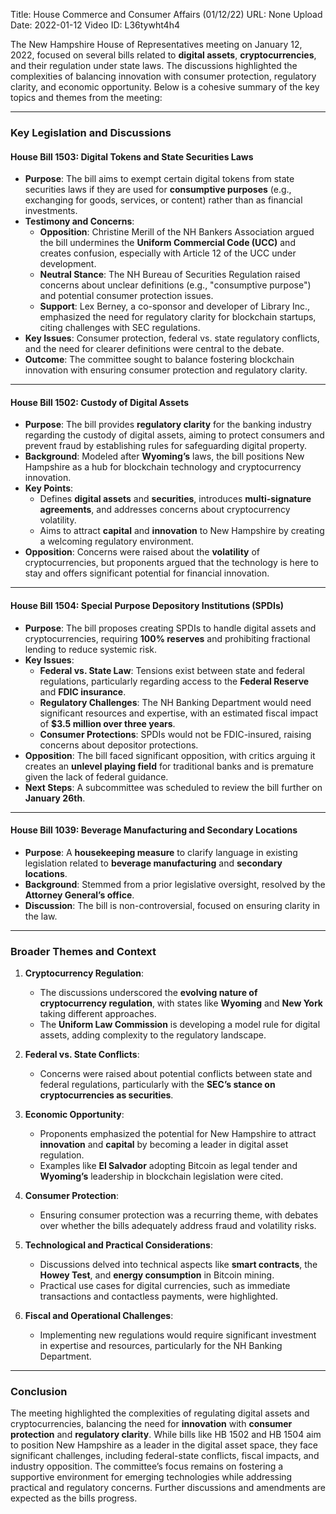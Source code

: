 Title: House Commerce and Consumer Affairs (01/12/22)
URL: None
Upload Date: 2022-01-12
Video ID: L36tywht4h4

The New Hampshire House of Representatives meeting on January 12, 2022, focused on several bills related to **digital assets**, **cryptocurrencies**, and their regulation under state laws. The discussions highlighted the complexities of balancing innovation with consumer protection, regulatory clarity, and economic opportunity. Below is a cohesive summary of the key topics and themes from the meeting:

---

### **Key Legislation and Discussions**

#### **House Bill 1503: Digital Tokens and State Securities Laws**
- **Purpose**: The bill aims to exempt certain digital tokens from state securities laws if they are used for **consumptive purposes** (e.g., exchanging for goods, services, or content) rather than as financial investments.
- **Testimony and Concerns**:
  - **Opposition**: Christine Merill of the NH Bankers Association argued the bill undermines the **Uniform Commercial Code (UCC)** and creates confusion, especially with Article 12 of the UCC under development.
  - **Neutral Stance**: The NH Bureau of Securities Regulation raised concerns about unclear definitions (e.g., "consumptive purpose") and potential consumer protection issues.
  - **Support**: Lex Berney, a co-sponsor and developer of Library Inc., emphasized the need for regulatory clarity for blockchain startups, citing challenges with SEC regulations.
- **Key Issues**: Consumer protection, federal vs. state regulatory conflicts, and the need for clearer definitions were central to the debate.
- **Outcome**: The committee sought to balance fostering blockchain innovation with ensuring consumer protection and regulatory clarity.

---

#### **House Bill 1502: Custody of Digital Assets**
- **Purpose**: The bill provides **regulatory clarity** for the banking industry regarding the custody of digital assets, aiming to protect consumers and prevent fraud by establishing rules for safeguarding digital property.
- **Background**: Modeled after **Wyoming’s** laws, the bill positions New Hampshire as a hub for blockchain technology and cryptocurrency innovation.
- **Key Points**:
  - Defines **digital assets** and **securities**, introduces **multi-signature agreements**, and addresses concerns about cryptocurrency volatility.
  - Aims to attract **capital** and **innovation** to New Hampshire by creating a welcoming regulatory environment.
- **Opposition**: Concerns were raised about the **volatility** of cryptocurrencies, but proponents argued that the technology is here to stay and offers significant potential for financial innovation.

---

#### **House Bill 1504: Special Purpose Depository Institutions (SPDIs)**
- **Purpose**: The bill proposes creating SPDIs to handle digital assets and cryptocurrencies, requiring **100% reserves** and prohibiting fractional lending to reduce systemic risk.
- **Key Issues**:
  - **Federal vs. State Law**: Tensions exist between state and federal regulations, particularly regarding access to the **Federal Reserve** and **FDIC insurance**.
  - **Regulatory Challenges**: The NH Banking Department would need significant resources and expertise, with an estimated fiscal impact of **$3.5 million over three years**.
  - **Consumer Protections**: SPDIs would not be FDIC-insured, raising concerns about depositor protections.
- **Opposition**: The bill faced significant opposition, with critics arguing it creates an **unlevel playing field** for traditional banks and is premature given the lack of federal guidance.
- **Next Steps**: A subcommittee was scheduled to review the bill further on **January 26th**.

---

#### **House Bill 1039: Beverage Manufacturing and Secondary Locations**
- **Purpose**: A **housekeeping measure** to clarify language in existing legislation related to **beverage manufacturing** and **secondary locations**.
- **Background**: Stemmed from a prior legislative oversight, resolved by the **Attorney General’s office**.
- **Discussion**: The bill is non-controversial, focused on ensuring clarity in the law.

---

### **Broader Themes and Context**

1. **Cryptocurrency Regulation**:
   - The discussions underscored the **evolving nature of cryptocurrency regulation**, with states like **Wyoming** and **New York** taking different approaches.
   - The **Uniform Law Commission** is developing a model rule for digital assets, adding complexity to the regulatory landscape.

2. **Federal vs. State Conflicts**:
   - Concerns were raised about potential conflicts between state and federal regulations, particularly with the **SEC’s stance on cryptocurrencies as securities**.

3. **Economic Opportunity**:
   - Proponents emphasized the potential for New Hampshire to attract **innovation** and **capital** by becoming a leader in digital asset regulation.
   - Examples like **El Salvador** adopting Bitcoin as legal tender and **Wyoming’s** leadership in blockchain legislation were cited.

4. **Consumer Protection**:
   - Ensuring consumer protection was a recurring theme, with debates over whether the bills adequately address fraud and volatility risks.

5. **Technological and Practical Considerations**:
   - Discussions delved into technical aspects like **smart contracts**, the **Howey Test**, and **energy consumption** in Bitcoin mining.
   - Practical use cases for digital currencies, such as immediate transactions and contactless payments, were highlighted.

6. **Fiscal and Operational Challenges**:
   - Implementing new regulations would require significant investment in expertise and resources, particularly for the NH Banking Department.

---

### **Conclusion**
The meeting highlighted the complexities of regulating digital assets and cryptocurrencies, balancing the need for **innovation** with **consumer protection** and **regulatory clarity**. While bills like HB 1502 and HB 1504 aim to position New Hampshire as a leader in the digital asset space, they face significant challenges, including federal-state conflicts, fiscal impacts, and industry opposition. The committee’s focus remains on fostering a supportive environment for emerging technologies while addressing practical and regulatory concerns. Further discussions and amendments are expected as the bills progress.